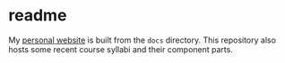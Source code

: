 # readme
My [personal website](https://icornelius.github.io/) is built from the `docs` directory.
This repository also hosts some recent course syllabi and their component parts.
